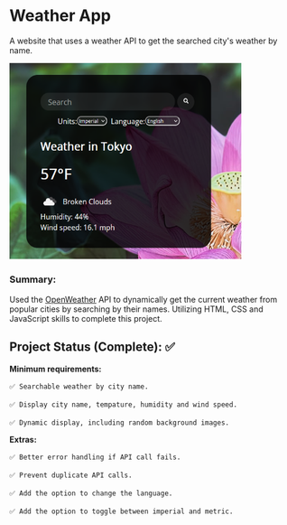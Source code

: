 # Weather App
A website that uses a weather API to get the searched city's weather by name.

<img  aligh="center" src="images/WeatherAppExample.png" alt="" width="411" height="347.5">

### Summary: 
Used the <a href="https://openweathermap.org/">OpenWeather</a> API to dynamically get the current weather from popular cities by searching by their names. Utilizing HTML, CSS and JavaScript skills to complete this project.


## Project Status (Complete): ✅


**Minimum requirements:**

    ✅ Searchable weather by city name.

    ✅ Display city name, tempature, humidity and wind speed.

    ✅ Dynamic display, including random background images.

**Extras:**

    ✅ Better error handling if API call fails.

    ✅ Prevent duplicate API calls. 

    ✅ Add the option to change the language. 

    ✅ Add the option to toggle between imperial and metric. 

## 
